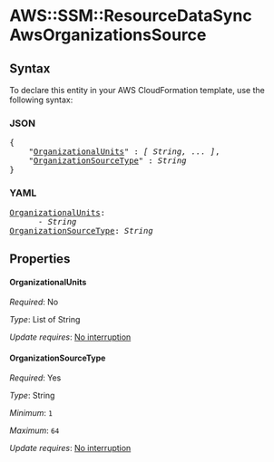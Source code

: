 # AWS::SSM::ResourceDataSync AwsOrganizationsSource

## Syntax

To declare this entity in your AWS CloudFormation template, use the following syntax:

### JSON

<pre>
{
    "<a href="#organizationalunits" title="OrganizationalUnits">OrganizationalUnits</a>" : <i>[ String, ... ]</i>,
    "<a href="#organizationsourcetype" title="OrganizationSourceType">OrganizationSourceType</a>" : <i>String</i>
}
</pre>

### YAML

<pre>
<a href="#organizationalunits" title="OrganizationalUnits">OrganizationalUnits</a>: <i>
      - String</i>
<a href="#organizationsourcetype" title="OrganizationSourceType">OrganizationSourceType</a>: <i>String</i>
</pre>

## Properties

#### OrganizationalUnits

_Required_: No

_Type_: List of String

_Update requires_: [No interruption](https://docs.aws.amazon.com/AWSCloudFormation/latest/UserGuide/using-cfn-updating-stacks-update-behaviors.html#update-no-interrupt)

#### OrganizationSourceType

_Required_: Yes

_Type_: String

_Minimum_: <code>1</code>

_Maximum_: <code>64</code>

_Update requires_: [No interruption](https://docs.aws.amazon.com/AWSCloudFormation/latest/UserGuide/using-cfn-updating-stacks-update-behaviors.html#update-no-interrupt)
